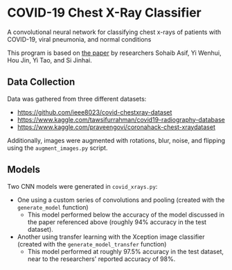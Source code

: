 # COVID-19 Chest X-Ray Classifier

A convolutional neural network for classifying chest x-rays of patients with COVID-19, viral pneumonia, and normal conditions

This program is based on [the paper](https://www.medrxiv.org/content/10.1101/2020.05.01.20088211v2.full.pdf) by researchers Sohaib Asif, Yi Wenhui, Hou Jin, Yi Tao, and Si Jinhai.

## Data Collection
Data was gathered from three different datasets:
* https://github.com/ieee8023/covid-chestxray-dataset
* https://www.kaggle.com/tawsifurrahman/covid19-radiography-database
* https://www.kaggle.com/praveengovi/coronahack-chest-xraydataset

Additionally, images were augmented with rotations, blur, noise, and flipping using the `augment_images.py` script.

## Models
Two CNN models were generated in `covid_xrays.py`:
* One using a custom series of convolutions and pooling (created with the `generate_model` function)
    * This model performed below the accuracy of the model discussed in the paper referenced above (roughly 94% accuracy in the test dataset).
* Another using transfer learning with the Xception image classifier (created with the `generate_model_transfer` function)
    * This model performed at roughly 97.5% accuracy in the test dataset, near to the researchers' reported accuracy of 98%.

